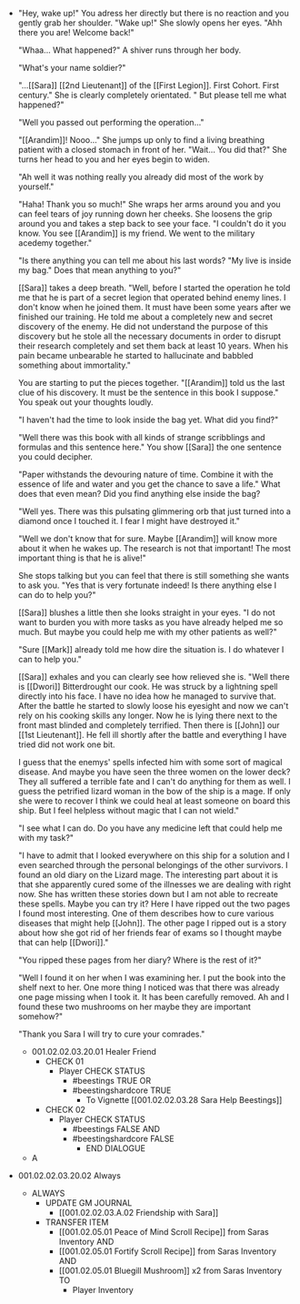 - "Hey, wake up!" You adress her directly but there is no reaction and you gently grab her shoulder. "Wake up!" She slowly opens her eyes. "Ahh there you are! Welcome back!" 
  
  "Whaa... What happened?" A shiver runs through her body.
  
  "What's your name soldier?"
  
  "...[[Sara]] [[2nd Lieutenant]] of the [[First Legion]]. First Cohort. First century." She is clearly completely orientated. " But please tell me what happened?"
  
  "Well you passed out performing the operation..."
  
  "[[Arandim]]! Nooo..." She jumps up only to find a living breathing patient with a closed stomach in front of her. "Wait... You did that?" She turns her head to you and her eyes begin to widen. 
  
  "Ah well it was nothing really you already did most of the work by yourself."
  
  "Haha! Thank you so much!" She wraps her arms around you and you can feel tears of joy running down her cheeks. She loosens the grip around you and takes a step back to see your face. "I couldn't do it you know. You see [[Arandim]] is my friend. We went to the military acedemy together."
  
  "Is there anything you can tell me about his last words? "My live is inside my bag." Does that mean anything to you?"
  
  [[Sara]] takes a deep breath. "Well, before I started the operation he told me that he is part of a secret legion that operated behind enemy lines. I don't know when he joined them. It must have been some years after we finished our training. He told me about a completely new and secret discovery of the enemy. He did not understand the purpose of this discovery but he stole all the necessary documents in order to disrupt their research completely and set them back at least 10 years. When his pain became unbearable he started to hallucinate and babbled something about immortality."
  
  You are starting to put the pieces together. "[[Arandim]] told us the last clue of his discovery. It must be the sentence in this book I suppose." You speak out your thoughts loudly.
  
  "I haven't had the time to look inside the bag yet. What did you find?"
  
  "Well there was this book with all kinds of strange scribblings and formulas and this sentence here." You show [[Sara]] the one sentence you could decipher.
  
  "Paper withstands the devouring nature of time. Combine it with the essence of life and water and you get the chance to save a life." What does that even mean? Did you find anything else inside the bag?
  
  "Well yes. There was this pulsating glimmering orb that just turned into a diamond once I touched it. I fear I might have destroyed it."
  
  "Well we don't know that for sure. Maybe [[Arandim]] will know more about it when he wakes up. The research is not that important! The most important thing is that he is alive!" 
  
  She stops talking but you can feel that there is still something she wants to ask you. "Yes that is very fortunate indeed! Is there anything else I can do to help you?"
  
  [[Sara]] blushes a little then she looks straight in your eyes. "I do not want to burden you with more tasks as you have already helped me so much. But maybe you could help me with my other patients as well?"
  
  "Sure [[Mark]] already told me how dire the situation is. I do whatever I can to help you."
  
  [[Sara]] exhales and you can clearly see how relieved she is. "Well there is [[Dwori]] Bitterdrought our cook. He was struck by a lightning spell directly into his face. I have no idea how he managed to survive that. After the battle he started to slowly loose his eyesight and now we can't rely on his cooking skills any longer. Now he is lying there next to the front mast blinded and completely terrified. Then there is [[John]] our [[1st Lieutenant]]. He fell ill shortly after the battle and everything I have tried did not work one bit. 
  
  I guess that the enemys' spells infected him with some sort of magical disease. And maybe you have seen the three women on the lower deck? They all suffered a terrible fate and I can't do anything for them as well. I guess the petrified lizard woman in the bow of the ship is a mage. If only she were to recover I think we could heal at least someone on board this ship. But I feel helpless without magic that I can not wield."
  
  "I see what I can do. Do you have any medicine left that could help me with my task?"
  
  "I have to admit that I looked everywhere on this ship for a solution and I even searched through the personal belongings of the other survivors. I found an old diary on the Lizard mage. The interesting part about it is that she apparently cured some of the illnesses we are dealing with right now. She has written these stories down but I am not able to recreate these spells. Maybe you can try it? Here I have ripped out the two pages I found most interesting. One of them describes how to cure various diseases that might help [[John]]. The other page I ripped out is a story about how she got rid of her friends fear of exams so I thought maybe that can help [[Dwori]]."
  
  "You ripped these pages from her diary? Where is the rest of it?"
  
  "Well I found it on her when I was examining her. I put the book into the shelf next to her. One more thing I noticed was that there was already one page missing when I took it. It has been carefully removed. Ah and I found these two mushrooms on her maybe they are important somehow?"
  
  "Thank you Sara I will try to cure your comrades."
	- 001.02.02.03.20.01 Healer Friend
		- CHECK 01
			- Player CHECK STATUS
				- #beestings TRUE OR
				- #beestingshardcore TRUE
					- To Vignette [[001.02.02.03.28 Sara Help Beestings]]
		- CHECK 02
			- Player CHECK STATUS
				- #beestings FALSE AND
				- #beestingshardcore FALSE
					- END DIALOGUE
	- A
- 001.02.02.03.20.02 Always
	- ALWAYS
		- UPDATE GM JOURNAL
			- [[001.02.02.03.A.02 Friendship with Sara]]
		- TRANSFER ITEM
			- [[001.02.05.01 Peace of Mind Scroll Recipe]] from Saras Inventory AND
			- [[001.02.05.01 Fortify Scroll Recipe]] from Saras Inventory AND
			- [[001.02.05.01 Bluegill Mushroom]] x2 from Saras Inventory TO
				- Player Inventory
